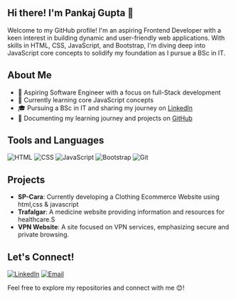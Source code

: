 ## Hi there! I'm Pankaj Gupta 👋
Welcome to my GitHub profile! I'm an aspiring Frontend Developer with a keen interest in building dynamic and user-friendly web applications. With skills in HTML, CSS, JavaScript, and Bootstrap, I'm diving deep into JavaScript core concepts to solidify my foundation as I pursue a BSc in IT.

## About Me
- 💼 Aspiring Software Engineer with a focus on full-Stack development
- 🌱 Currently learning core JavaScript concepts
- 🎓 Pursuing a BSc in IT and sharing my journey on [LinkedIn](https://www.linkedin.com/in/pankaj026/)
- 🔄 Documenting my learning journey and projects on [GitHub](https://github.com/Pankaj-026/)

## Tools and Languages
![HTML](https://img.shields.io/badge/HTML-FF4500?style=flat&logo=html5&logoColor=white)
![CSS](https://img.shields.io/badge/CSS-1572B6?style=flat&logo=css3&logoColor=white)
![JavaScript](https://img.shields.io/badge/JavaScript-F7DF1E?style=flat&logo=javascript&logoColor=black)
![Bootstrap](https://img.shields.io/badge/Bootstrap-563D7C?style=flat&logo=bootstrap&logoColor=white)
![Git](https://img.shields.io/badge/Git-F05032?style=flat&logo=git&logoColor=white)

## Projects
- **SP-Cara**: Currently developing a Clothing Ecommerce Website using html,css & javascript
- **Trafalgar**: A medicine website providing information and resources for healthcare.S
- **VPN Website**: A site focused on VPN services, emphasizing secure and private browsing.

## Let's Connect!
[![LinkedIn](https://img.shields.io/badge/LinkedIn-0077B5?style=flat&logo=linkedin&logoColor=white)](https://www.linkedin.com/in/pankaj026/)
[![Email](https://img.shields.io/badge/Email-D14836?style=flat&logo=gmail&logoColor=white)](mailto:pankajgupta1063@gmail.com)

Feel free to explore my repositories and connect with me 😊!
